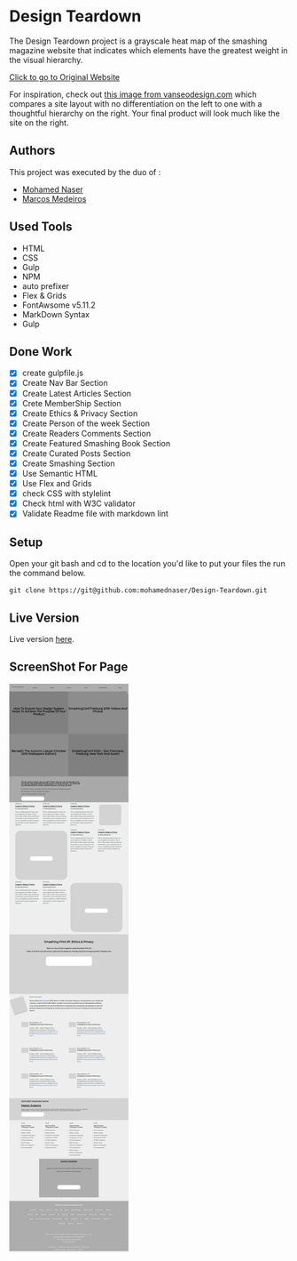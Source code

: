 # Design Teardown

The Design Teardown project is a grayscale heat map of the smashing magazine website that indicates which elements have the greatest weight in the visual hierarchy.

[Click to go to Original Website ](https://www.smashingmagazine.com/)

For inspiration, check out [this image from vanseodesign.com](https://web.archive.org/web/20170628134444/http://www.vanseodesign.com/blog/wp-content/uploads/2009/12/visual-hierarchy-compared.png) which compares a site layout with no differentiation on the left to one with a thoughtful hierarchy on the right. Your final product will look much like the site on the right.

## Authors

This project was executed by the duo of :

- [Mohamed Naser](https://www.linkedin.com/in/mohamednaseramein/)
- [Marcos Medeiros](https://www.linkedin.com/in/marcos-medeiros-6a079a18a/)

## Used Tools

- HTML
- CSS
- Gulp
- NPM
- auto prefixer
- Flex & Grids
- FontAwsome v5.11.2
- MarkDown Syntax
- Gulp

## Done Work

- [x] create gulpfile.js
- [X] Create Nav Bar Section
- [x] Create Latest Articles Section
- [x] Crete MemberShip Section
- [X] Create Ethics & Privacy Section
- [X] Create Person of the week Section
- [x] Create Readers Comments Section
- [x] Create Featured Smashing Book Section 
- [x] Create Curated Posts Section 
- [x] Create Smashing Section  
- [x] Use Semantic HTML
- [x] Use Flex and Grids
- [x] check CSS with stylelint
- [x] Check html with W3C validator
- [x] Validate Readme file with markdown lint

## Setup

Open your git bash and cd to the location you'd like to put your files the run the command below.

```console
git clone https://git@github.com:mohamednaser/Design-Teardown.git
```

## Live Version

Live version [here](https://mohamednaser.github.io/Design-Teardown/).

## ScreenShot For Page

![Screen shot for live page](./build/imgs/full_page_screenshot.png)
